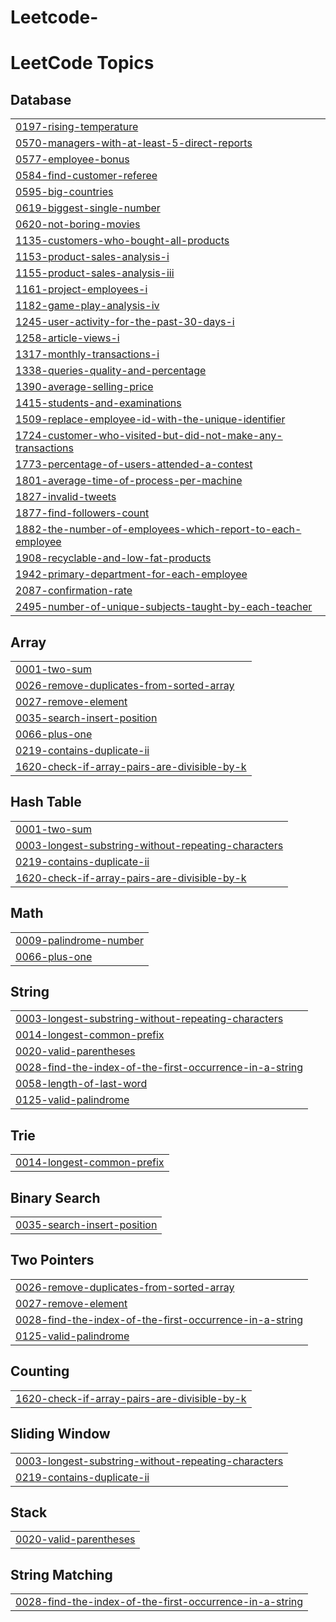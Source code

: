 # Leetcode-
<!---LeetCode Topics Start-->
# LeetCode Topics
## Database
|  |
| ------- |
| [0197-rising-temperature](https://github.com/Venumurala91/Leetcode-/tree/master/0197-rising-temperature) |
| [0570-managers-with-at-least-5-direct-reports](https://github.com/Venumurala91/Leetcode-/tree/master/0570-managers-with-at-least-5-direct-reports) |
| [0577-employee-bonus](https://github.com/Venumurala91/Leetcode-/tree/master/0577-employee-bonus) |
| [0584-find-customer-referee](https://github.com/Venumurala91/Leetcode-/tree/master/0584-find-customer-referee) |
| [0595-big-countries](https://github.com/Venumurala91/Leetcode-/tree/master/0595-big-countries) |
| [0619-biggest-single-number](https://github.com/Venumurala91/Leetcode-/tree/master/0619-biggest-single-number) |
| [0620-not-boring-movies](https://github.com/Venumurala91/Leetcode-/tree/master/0620-not-boring-movies) |
| [1135-customers-who-bought-all-products](https://github.com/Venumurala91/Leetcode-/tree/master/1135-customers-who-bought-all-products) |
| [1153-product-sales-analysis-i](https://github.com/Venumurala91/Leetcode-/tree/master/1153-product-sales-analysis-i) |
| [1155-product-sales-analysis-iii](https://github.com/Venumurala91/Leetcode-/tree/master/1155-product-sales-analysis-iii) |
| [1161-project-employees-i](https://github.com/Venumurala91/Leetcode-/tree/master/1161-project-employees-i) |
| [1182-game-play-analysis-iv](https://github.com/Venumurala91/Leetcode-/tree/master/1182-game-play-analysis-iv) |
| [1245-user-activity-for-the-past-30-days-i](https://github.com/Venumurala91/Leetcode-/tree/master/1245-user-activity-for-the-past-30-days-i) |
| [1258-article-views-i](https://github.com/Venumurala91/Leetcode-/tree/master/1258-article-views-i) |
| [1317-monthly-transactions-i](https://github.com/Venumurala91/Leetcode-/tree/master/1317-monthly-transactions-i) |
| [1338-queries-quality-and-percentage](https://github.com/Venumurala91/Leetcode-/tree/master/1338-queries-quality-and-percentage) |
| [1390-average-selling-price](https://github.com/Venumurala91/Leetcode-/tree/master/1390-average-selling-price) |
| [1415-students-and-examinations](https://github.com/Venumurala91/Leetcode-/tree/master/1415-students-and-examinations) |
| [1509-replace-employee-id-with-the-unique-identifier](https://github.com/Venumurala91/Leetcode-/tree/master/1509-replace-employee-id-with-the-unique-identifier) |
| [1724-customer-who-visited-but-did-not-make-any-transactions](https://github.com/Venumurala91/Leetcode-/tree/master/1724-customer-who-visited-but-did-not-make-any-transactions) |
| [1773-percentage-of-users-attended-a-contest](https://github.com/Venumurala91/Leetcode-/tree/master/1773-percentage-of-users-attended-a-contest) |
| [1801-average-time-of-process-per-machine](https://github.com/Venumurala91/Leetcode-/tree/master/1801-average-time-of-process-per-machine) |
| [1827-invalid-tweets](https://github.com/Venumurala91/Leetcode-/tree/master/1827-invalid-tweets) |
| [1877-find-followers-count](https://github.com/Venumurala91/Leetcode-/tree/master/1877-find-followers-count) |
| [1882-the-number-of-employees-which-report-to-each-employee](https://github.com/Venumurala91/Leetcode-/tree/master/1882-the-number-of-employees-which-report-to-each-employee) |
| [1908-recyclable-and-low-fat-products](https://github.com/Venumurala91/Leetcode-/tree/master/1908-recyclable-and-low-fat-products) |
| [1942-primary-department-for-each-employee](https://github.com/Venumurala91/Leetcode-/tree/master/1942-primary-department-for-each-employee) |
| [2087-confirmation-rate](https://github.com/Venumurala91/Leetcode-/tree/master/2087-confirmation-rate) |
| [2495-number-of-unique-subjects-taught-by-each-teacher](https://github.com/Venumurala91/Leetcode-/tree/master/2495-number-of-unique-subjects-taught-by-each-teacher) |
## Array
|  |
| ------- |
| [0001-two-sum](https://github.com/Venumurala91/Leetcode-/tree/master/0001-two-sum) |
| [0026-remove-duplicates-from-sorted-array](https://github.com/Venumurala91/Leetcode-/tree/master/0026-remove-duplicates-from-sorted-array) |
| [0027-remove-element](https://github.com/Venumurala91/Leetcode-/tree/master/0027-remove-element) |
| [0035-search-insert-position](https://github.com/Venumurala91/Leetcode-/tree/master/0035-search-insert-position) |
| [0066-plus-one](https://github.com/Venumurala91/Leetcode-/tree/master/0066-plus-one) |
| [0219-contains-duplicate-ii](https://github.com/Venumurala91/Leetcode-/tree/master/0219-contains-duplicate-ii) |
| [1620-check-if-array-pairs-are-divisible-by-k](https://github.com/Venumurala91/Leetcode-/tree/master/1620-check-if-array-pairs-are-divisible-by-k) |
## Hash Table
|  |
| ------- |
| [0001-two-sum](https://github.com/Venumurala91/Leetcode-/tree/master/0001-two-sum) |
| [0003-longest-substring-without-repeating-characters](https://github.com/Venumurala91/Leetcode-/tree/master/0003-longest-substring-without-repeating-characters) |
| [0219-contains-duplicate-ii](https://github.com/Venumurala91/Leetcode-/tree/master/0219-contains-duplicate-ii) |
| [1620-check-if-array-pairs-are-divisible-by-k](https://github.com/Venumurala91/Leetcode-/tree/master/1620-check-if-array-pairs-are-divisible-by-k) |
## Math
|  |
| ------- |
| [0009-palindrome-number](https://github.com/Venumurala91/Leetcode-/tree/master/0009-palindrome-number) |
| [0066-plus-one](https://github.com/Venumurala91/Leetcode-/tree/master/0066-plus-one) |
## String
|  |
| ------- |
| [0003-longest-substring-without-repeating-characters](https://github.com/Venumurala91/Leetcode-/tree/master/0003-longest-substring-without-repeating-characters) |
| [0014-longest-common-prefix](https://github.com/Venumurala91/Leetcode-/tree/master/0014-longest-common-prefix) |
| [0020-valid-parentheses](https://github.com/Venumurala91/Leetcode-/tree/master/0020-valid-parentheses) |
| [0028-find-the-index-of-the-first-occurrence-in-a-string](https://github.com/Venumurala91/Leetcode-/tree/master/0028-find-the-index-of-the-first-occurrence-in-a-string) |
| [0058-length-of-last-word](https://github.com/Venumurala91/Leetcode-/tree/master/0058-length-of-last-word) |
| [0125-valid-palindrome](https://github.com/Venumurala91/Leetcode-/tree/master/0125-valid-palindrome) |
## Trie
|  |
| ------- |
| [0014-longest-common-prefix](https://github.com/Venumurala91/Leetcode-/tree/master/0014-longest-common-prefix) |
## Binary Search
|  |
| ------- |
| [0035-search-insert-position](https://github.com/Venumurala91/Leetcode-/tree/master/0035-search-insert-position) |
## Two Pointers
|  |
| ------- |
| [0026-remove-duplicates-from-sorted-array](https://github.com/Venumurala91/Leetcode-/tree/master/0026-remove-duplicates-from-sorted-array) |
| [0027-remove-element](https://github.com/Venumurala91/Leetcode-/tree/master/0027-remove-element) |
| [0028-find-the-index-of-the-first-occurrence-in-a-string](https://github.com/Venumurala91/Leetcode-/tree/master/0028-find-the-index-of-the-first-occurrence-in-a-string) |
| [0125-valid-palindrome](https://github.com/Venumurala91/Leetcode-/tree/master/0125-valid-palindrome) |
## Counting
|  |
| ------- |
| [1620-check-if-array-pairs-are-divisible-by-k](https://github.com/Venumurala91/Leetcode-/tree/master/1620-check-if-array-pairs-are-divisible-by-k) |
## Sliding Window
|  |
| ------- |
| [0003-longest-substring-without-repeating-characters](https://github.com/Venumurala91/Leetcode-/tree/master/0003-longest-substring-without-repeating-characters) |
| [0219-contains-duplicate-ii](https://github.com/Venumurala91/Leetcode-/tree/master/0219-contains-duplicate-ii) |
## Stack
|  |
| ------- |
| [0020-valid-parentheses](https://github.com/Venumurala91/Leetcode-/tree/master/0020-valid-parentheses) |
## String Matching
|  |
| ------- |
| [0028-find-the-index-of-the-first-occurrence-in-a-string](https://github.com/Venumurala91/Leetcode-/tree/master/0028-find-the-index-of-the-first-occurrence-in-a-string) |
<!---LeetCode Topics End-->